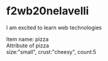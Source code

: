 # f2wb20nelavelli
I am excited to learn web technologies

Item name: pizza<br>
Attribute of pizza<br>
size:"small", crust:"cheesy", count:5
